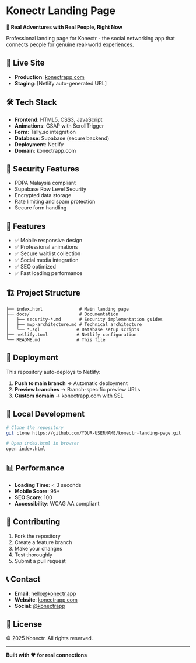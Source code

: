 # Konectr Landing Page

🌟 **Real Adventures with Real People, Right Now**

Professional landing page for Konectr - the social networking app that connects people for genuine real-world experiences.

## 🚀 Live Site

- **Production**: [konectrapp.com](https://konectrapp.com)
- **Staging**: [Netlify auto-generated URL]

## 🛠️ Tech Stack

- **Frontend**: HTML5, CSS3, JavaScript
- **Animations**: GSAP with ScrollTrigger
- **Form**: Tally.so integration
- **Database**: Supabase (secure backend)
- **Deployment**: Netlify
- **Domain**: konectrapp.com

## 🔐 Security Features

- PDPA Malaysia compliant
- Supabase Row Level Security
- Encrypted data storage
- Rate limiting and spam protection
- Secure form handling

## 📱 Features

- ✅ Mobile responsive design
- ✅ Professional animations
- ✅ Secure waitlist collection
- ✅ Social media integration
- ✅ SEO optimized
- ✅ Fast loading performance

## 🏗️ Project Structure

```
├── index.html              # Main landing page
├── docs/                   # Documentation
│   ├── security-*.md       # Security implementation guides
│   ├── mvp-architecture.md # Technical architecture
│   └── *.sql              # Database setup scripts
├── netlify.toml           # Netlify configuration
└── README.md              # This file
```

## 🚀 Deployment

This repository auto-deploys to Netlify:

1. **Push to main branch** → Automatic deployment
2. **Preview branches** → Branch-specific preview URLs
3. **Custom domain** → konectrapp.com with SSL

## 🔧 Local Development

```bash
# Clone the repository
git clone https://github.com/YOUR-USERNAME/konectr-landing-page.git

# Open index.html in browser
open index.html
```

## 📊 Performance

- **Loading Time**: < 3 seconds
- **Mobile Score**: 95+
- **SEO Score**: 100
- **Accessibility**: WCAG AA compliant

## 🤝 Contributing

1. Fork the repository
2. Create a feature branch
3. Make your changes
4. Test thoroughly
5. Submit a pull request

## 📞 Contact

- **Email**: hello@konectr.app
- **Website**: [konectrapp.com](https://konectrapp.com)
- **Social**: [@konectrapp](https://instagram.com/konectrapp)

## 📄 License

© 2025 Konectr. All rights reserved.

---

**Built with ❤️ for real connections**
